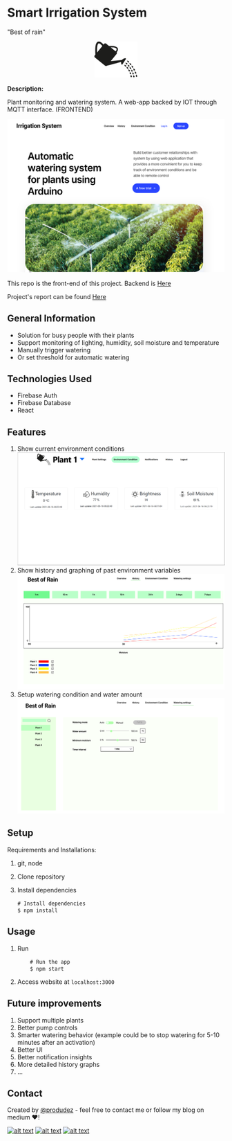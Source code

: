 <!-- icons  -->
[1.1]: https://img.shields.io/badge/GitHub-100000?style=for-the-badge&logo=github&logoColor=white
[2.1]: https://img.shields.io/badge/LinkedIn-0077B5?style=for-the-badge&logo=linkedin&logoColor=white
[3.1]: https://img.shields.io/badge/Medium-12100E?style=for-the-badge&logo=medium&logoColor=white
[4.1]: https://img.shields.io/badge/Twitter-1DA1F2?style=for-the-badge&logo=twitter&logoColor=white

<!-- links to your social media accounts -->
[1]: https://github.com/produdez
[2]: https://www.linkedin.com/in/produdez/
[3]: https://medium.com/@produde
[4]: https://twitter.com/_Produde_

# Smart Irrigation System

"Best of rain"

<p align="center">
    <img src="./doc/logo.jpg" alt="Icon" width="100">
</p>

**Description:**

Plant monitoring and watering system. A web-app backed by IOT through MQTT interface. (FRONTEND)

![Homepage](./doc/homepage.png)

This repo is the front-end of this project. Backend is [Here](https://github.com/produdez/iot-project-nodejs)

Project's report can be found [Here](https://www.overleaf.com/read/wbcgwwwmqryj)

## General Information

- Solution for busy people with their plants
- Support monitoring of lighting, humidity, soil moisture and temperature
- Manually trigger watering
- Or set threshold for automatic watering

## Technologies Used

- Firebase Auth
- Firebase Database
- React

## Features

1. Show current environment conditions
   ![Screenshot-1](./doc/p1.png)
2. Show history and graphing of past environment variables
    ![Screenshot-2](./doc/p2.png)
3. Setup watering condition and water amount
   ![Screenshot-3](./doc/p3.png)
## Setup

Requirements and Installations:

1. git, node
2. Clone repository
3. Install dependencies

    ```[bash]
    # Install dependencies
    $ npm install
    ```

## Usage

1. Run

    ```[bash]
        # Run the app
        $ npm start
    ```

2. Access website at `localhost:3000`

## Future improvements

1. Support multiple plants
2. Better pump controls
3. Smarter watering behavior (example could be to stop watering for 5-10 minutes after an activation)
4. Better UI
5. Better notification insights
6. More detailed history graphs
7. ...

## Contact

Created by [@produdez](https://github.com/produdez) - feel free to contact me or follow my blog on medium ❤️!

<!-- [![alt text][1.1]][1] -->
[![alt text][2.1]][2]
[![alt text][3.1]][3]
[![alt text][4.1]][4]
